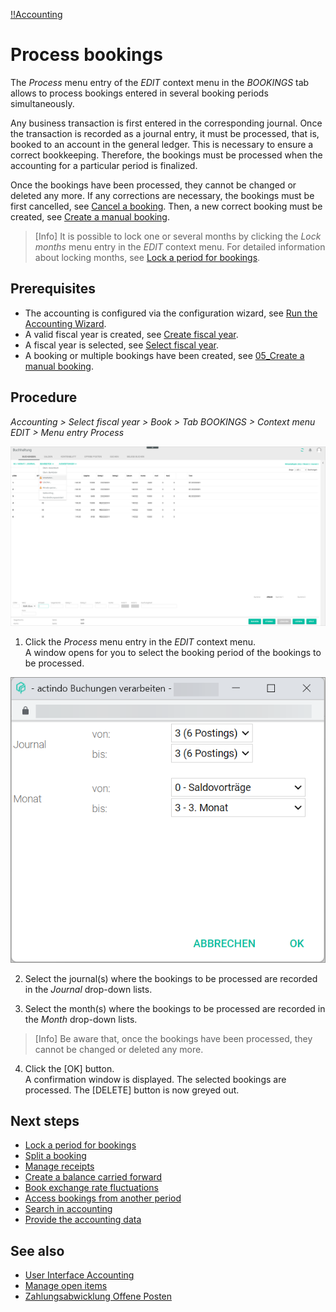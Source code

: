 [!!Accounting](Actindo/Accounting)

# Process bookings

The *Process* menu entry of the *EDIT* context menu in the *BOOKINGS* tab allows to process bookings entered in several booking periods simultaneously.

Any business transaction is first entered in the corresponding journal. Once the transaction is recorded as a journal entry, it must be processed, that is, booked to an account in the general ledger. This is necessary to ensure a correct bookkeeping. Therefore, the bookings must be processed when the accounting for a particular period is finalized.

Once the bookings have been processed, they cannot be changed or deleted any more. If any corrections are necessary, the bookings must be first cancelled, see [Cancel a booking](05_CancelBooking.md). Then, a new correct booking must be created, see [Create a manual booking](04_CreateManualBooking.md).  

[comment]: <> (Unsure, double check info/RS FH)

 > [Info] It is possible to lock one or several months by clicking the *Lock months* menu entry in the *EDIT* context menu. For detailed information about locking months, see [Lock a period for bookings](08_LockPeriodBookings).

## Prerequisites

- The accounting is configured via the configuration wizard, see [Run the Accounting Wizard](01_RunAccountingWizard.md).
- A valid fiscal year is created, see [Create fiscal year](04_ManageFiscalYear.md#create-a-fiscal-year).
- A fiscal year is selected, see [Select fiscal year](01_SelectFiscalYear.md).
- A booking or multiple bookings have been created, see [05_Create a manual booking](05_CreateManualBooking).

## Procedure

*Accounting > Select fiscal year > Book > Tab BOOKINGS > Context menu EDIT > Menu entry Process*

![Process bookings](/Assets/Screenshots/Accounting/Book/Bookings/Bookings_Process_Bookings.png "[Process bookings]")

1. Click the *Process* menu entry in the *EDIT* context menu.   
A window opens for you to select the booking period of the bookings to be processed.

  ![Process bookings](/Assets/Screenshots/Accounting/Book/Bookings/Bookings_Process_Bookings_Window.png "[Bookings]")

2. Select the journal(s) where the bookings to be processed are recorded in the *Journal* drop-down lists.

3. Select the month(s) where the bookings to be processed are recorded in the *Month* drop-down lists.

  > [Info] Be aware that, once the bookings have been processed, they cannot be changed or deleted any more.

4. Click the [OK] button.   
A confirmation window is displayed. The selected bookings are processed. The [DELETE] button is now greyed out.

[comment]: <> (Where do I see that bookings have been processed? Nothing changes in Bookings tab)

## Next steps

  - [Lock a period for bookings](08_LockPeriodBookings)
  - [Split a booking](09_SplitBooking)
  - [Manage receipts](10_ManageReceipts)
  - [Create a balance carried forward](11_CreateBalanceCarriedForward)
  - [Book exchange rate fluctuations](12_BookExchangeRateFluctuations)
  - [Access bookings from another period](13_AccessBookingsAnotherPeriod)
  - [Search in accounting](14_SearchAccounting)
  - [Provide the accounting data](15_ProviceAccountingData)

## See also

  - [User Interface Accounting](/Accounting/UserInterface/00_UserInterface.md)
  - [Manage open items](03_ManageOpenItems.md)
  - [Zahlungsabwicklung Offene Posten](#to_be_completed)
